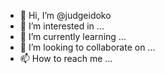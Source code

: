 - 👋 Hi, I’m @judgeidoko
- 👀 I’m interested in ...
- 🌱 I’m currently learning ...
- 💞️ I’m looking to collaborate on ...
- 📫 How to reach me ...

<!---
judgeidoko/judgeidoko is a ✨ special ✨ repository because its `README.md` (this file) appears on your GitHub profile.
You can click the Preview link to take a look at your changes.
--->
